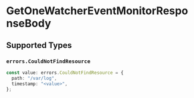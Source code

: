 # GetOneWatcherEventMonitorResponseBody


## Supported Types

### `errors.CouldNotFindResource`

```typescript
const value: errors.CouldNotFindResource = {
  path: "/var/log",
  timestamp: "<value>",
};
```

